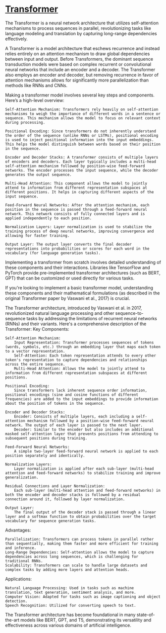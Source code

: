 # [Transformer](https://github.com/tunz/transformer-pytorch/tree/e7266679f0b32fd99135ea617213f986ceede056)
The Transformer is a neural network architecture that utilizes self-attention mechanisms to process sequences in parallel, revolutionizing tasks like language modeling and translation by capturing long-range dependencies effectively.

A Transformer is a model architecture that eschews recurrence and instead relies entirely on an attention mechanism to draw global dependencies between input and output. Before Transformers, the dominant sequence transduction models were based on complex recurrent or convolutional neural networks that include an encoder and a decoder. The Transformer also employs an encoder and decoder, but removing recurrence in favor of attention mechanisms allows for significantly more parallelization than methods like RNNs and CNNs.

Making a transformer model involves several key steps and components. Here’s a high-level overview:

    Self-Attention Mechanism: Transformers rely heavily on self-attention mechanisms to weigh the importance of different words in a sentence or sequence. This mechanism allows the model to focus on relevant context during processing.

    Positional Encoding: Since transformers do not inherently understand the order of the sequence (unlike RNNs or LSTMs), positional encoding is used to inject positional information into the input embeddings. This helps the model distinguish between words based on their position in the sequence.

    Encoder and Decoder Stacks: A transformer consists of multiple layers of encoders and decoders. Each layer typically includes a multi-head self-attention mechanism followed by position-wise feed-forward networks. The encoder processes the input sequence, while the decoder generates the output sequence.

    Multi-Head Attention: This component allows the model to jointly attend to information from different representation subspaces at different positions. It helps in capturing different aspects of the input sequence.

    Feed-Forward Neural Networks: After the attention mechanism, each position in the sequence is passed through a feed-forward neural network. This network consists of fully connected layers and is applied independently to each position.

    Normalization Layers: Layer normalization is used to stabilize the training process of deep neural networks, improving convergence and allowing for faster training.

    Output Layer: The output layer converts the final decoder representations into probabilities or scores for each word in the vocabulary (for language generation tasks).

Implementing a transformer from scratch involves detailed understanding of these components and their interactions. Libraries like TensorFlow and PyTorch provide pre-implemented transformer architectures (such as BERT, GPT) that can be customized or used directly for various tasks.

If you're looking to implement a basic transformer model, understanding these components and their mathematical formulations (as described in the original Transformer paper by Vaswani et al., 2017) is crucial.

The Transformer architecture, introduced by Vaswani et al. in 2017, revolutionized natural language processing and other sequence-to-sequence tasks by addressing the limitations of recurrent neural networks (RNNs) and their variants. Here's a comprehensive description of the Transformer:
Key Components:

    Self-Attention Mechanism:
        Input Representation: Transformer processes sequences of tokens (words, symbols, etc.) through an embedding layer that maps each token to a vector representation.
        Self-Attention: Each token representation attends to every other token's representation to capture dependencies and relationships across the entire sequence.
        Multi-Head Attention: Allows the model to jointly attend to information from different representation subspaces at different positions.

    Positional Encoding:
        Since transformers lack inherent sequence order information, positional encodings (sine and cosine functions of different frequencies) are added to the input embeddings to provide information about the position of tokens in the sequence.

    Encoder and Decoder Stacks:
        Encoder: Consists of multiple layers, each including a self-attention mechanism followed by a position-wise feed-forward neural network. The output of each layer is passed to the next layer.
        Decoder: Similar to the encoder but also includes an additional masked self-attention layer that prevents positions from attending to subsequent positions during training.

    Feed-Forward Neural Networks:
        A simple two-layer feed-forward neural network is applied to each position separately and identically.

    Normalization Layers:
        Layer normalization is applied after each sub-layer (multi-head attention and feed-forward networks) to stabilize training and improve generalization.

    Residual Connections and Layer Normalization:
        Each sub-layer (multi-head attention and feed-forward networks) in both the encoder and decoder stacks is followed by a residual connection around it, followed by layer normalization.

    Output Layer:
        The final output of the decoder stack is passed through a linear layer and a softmax function to obtain probabilities over the target vocabulary for sequence generation tasks.

Advantages:

    Parallelization: Transformers can process tokens in parallel rather than sequentially, making them faster and more efficient for training and inference.
    Long-Range Dependencies: Self-attention allows the model to capture dependencies across long sequences, which is challenging for traditional RNNs.
    Scalability: Transformers can scale to handle large datasets and complex tasks by adding more layers and attention heads.

Applications:

    Natural Language Processing: Used in tasks such as machine translation, text generation, sentiment analysis, and more.
    Computer Vision: Adapted for tasks such as image captioning and object detection.
    Speech Recognition: Utilized for converting speech to text.

The Transformer architecture has become foundational in many state-of-the-art models like BERT, GPT, and T5, demonstrating its versatility and effectiveness across various domains of artificial intelligence.
